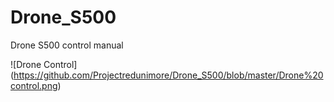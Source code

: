 # Drone_S500
Drone S500 control manual

![Drone Control] (https://github.com/Projectredunimore/Drone_S500/blob/master/Drone%20control.png)
